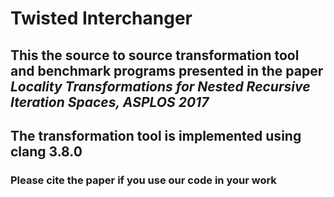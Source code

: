 # Twisted Interchanger
## This the source to source transformation tool and benchmark programs presented in the paper *Locality Transformations for Nested Recursive Iteration Spaces, ASPLOS 2017*
## The transformation tool is implemented using **clang 3.8.0**
### Please cite the paper if you use our code in your work
